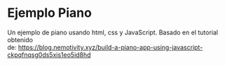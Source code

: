# Ejemplo Piano

Un ejemplo de piano usando html, css y JavaScript. Basado en el tutorial obtenido  
de: https://blog.nemotivity.xyz/build-a-piano-app-using-javascript-ckpqfnqsg0ds5xis1eo5id8hd